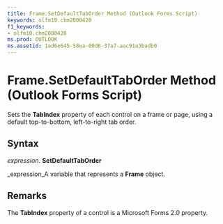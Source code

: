 ```yaml
---
title: Frame.SetDefaultTabOrder Method (Outlook Forms Script)
keywords: olfm10.chm2000420
f1_keywords:
- olfm10.chm2000420
ms.prod: OUTLOOK
ms.assetid: 1ad6e645-58ea-00d8-37a7-aac91a3badb0
---
```



# Frame.SetDefaultTabOrder Method (Outlook Forms Script)

Sets the  **TabIndex** property of each control on a frame or page, using a default top-to-bottom, left-to-right tab order.


## Syntax

 _expression_. **SetDefaultTabOrder**

 _expression_A variable that represents a  **Frame** object.


## Remarks

The  **TabIndex** property of a control is a Microsoft Forms 2.0 property.


